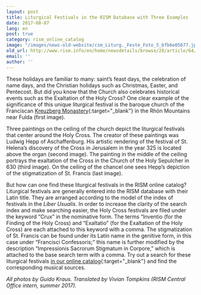```yaml
---
layout: post
title: Liturgical Festivals in the RISM Database with Three Examples
date: 2017-08-07
lang: en
post: true
category: rism_online_catalog
image: "/images/news-old-website/csm_Liturg._Feste_Foto_5_bfb6e05677.jpg"
old_url: http://www.rism.info/en/home/newsdetails/browse/28/article/64/liturgical-festivals-in-the-rism-database-with-three-examples.html
email: ''
author: ''
---
```


These holidays are familiar to many: saint’s feast days, the celebration of name days, and the Christian holidays such as Christmas, Easter, and Pentecost. But did you know that the Church also celebrates historical events such as the Exaltation of the Holy Cross? One clear example of the significance of this unique liturgical festival is the baroque church of the Franciscan [Kreuzberg Monastery](http://www.kreuzbergbier.de/){:target="_blank"} in the Rhön Mountains near Fulda (first image).

Three paintings on the ceiling of the church depict the liturgical festivals that center around the Holy Cross. The creator of these paintings was Ludwig Hepp of Aschaffenburg. His artistic rendering of the festival of St. Helena’s discovery of the Cross in Jerusalem in the year 325 is located above the organ (second image). The painting in the middle of the ceiling portrays the exaltation of the Cross in the Church of the Holy Sepulcher in 630 (third image). On the ceiling of the chancel one sees Hepp’s depiction of the stigmatization of St. Francis (last image).

But how can one find these liturgical festivals in the RISM online catalog? Liturgical festivals are generally entered into the RISM database with their Latin title. They are arranged according to the model of the index of festivals in the _Liber Usualis_. In order to increase the clarity of the search index and make searching easier, the Holy Cross festivals are filed under the keyword “Crux” in the nominative form. The terms “Inventio (for the Finding of the Holy Cross) and “Exaltatio” (for the Exaltation of the Holy Cross) are each attached to this keyword with a comma. The stigmatization of St. Francis can be found under its Latin name in the genitive form, in this case under “Francisci Confessoris;” this name is further modified by the description “Impressionis Sacrorum Stigmatum in Corpore,” which is attached to the base search term with a comma. Try out a search for these liturgical festivals [in our online catalog](https://opac.rism.info/metaopac/start.do?View=rism&SearchType=2&Language=en){:target="_blank"} and find the corresponding musical sources.


_All photos by Guido Kraus. Translated by Vivian Tompkins (RISM Central Office intern, summer 2017)._